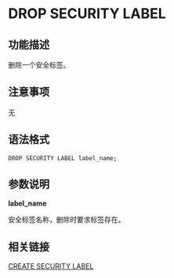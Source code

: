 # DROP SECURITY LABEL

## 功能描述

删除一个安全标签。

## 注意事项

无

## 语法格式

```
DROP SECURITY LABEL label_name;
```

## 参数说明

**label_name**

安全标签名称，删除时要求标签存在。

## 相关链接

[CREATE SECURITY LABEL](CREATE-SECURITY-LABEL.md)
